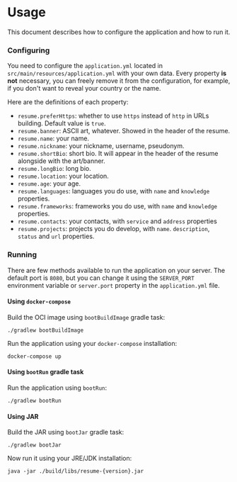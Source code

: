 # Usage

This document describes how to configure the application and how to run it.

### Configuring

You need to configure the `application.yml`
located in `src/main/resources/application.yml` with your own data. Every property **is not** necessary, you can freely
remove it from the configuration, for example, if you don't want to reveal your country or the name.

Here are the definitions of each property:

- `resume.preferHttps`: whether to use `https` instead of `http` in URLs building. Default value is `true`.
- `resume.banner`: ASCII art, whatever. Showed in the header of the resume.
- `resume.name`: your name.
- `resume.nickname`: your nickname, username, pseudonym.
- `resume.shortBio`: short bio. It will appear in the header of the resume alongside with the art/banner.
- `resume.longBio`: long bio.
- `resume.location`: your location.
- `resume.age`: your age.
- `resume.languages`: languages you do use, with `name` and `knowledge` properties.
- `resume.frameworks`: frameworks you do use, with `name` and `knowledge` properties.
- `resume.contacts`: your contacts, with `service` and `address` properties
- `resume.projects`: projects you do develop, with `name`. `description`, `status` and `url` properties.

### Running

There are few methods available to run the application on your server. The default port is `8080`, but you can change it
using the `SERVER_PORT` environment variable or `server.port` property in the `application.yml` file.

#### Using `docker-compose`

Build the OCI image using `bootBuildImage` gradle task:

```shell
./gradlew bootBuildImage
```

Run the application using your `docker-compose` installation:

```shell
docker-compose up
```

#### Using `bootRun` gradle task

Run the application using `bootRun`:

```shell
./gradlew bootRun
```

#### Using JAR

Build the JAR using `bootJar` gradle task:

```shell
./gradlew bootJar
```

Now run it using your JRE/JDK installation:

```shell
java -jar ./build/libs/resume-{version}.jar
```